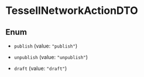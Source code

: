 

# TessellNetworkActionDTO

## Enum


* `publish` (value: `"publish"`)

* `unpublish` (value: `"unpublish"`)

* `draft` (value: `"draft"`)



